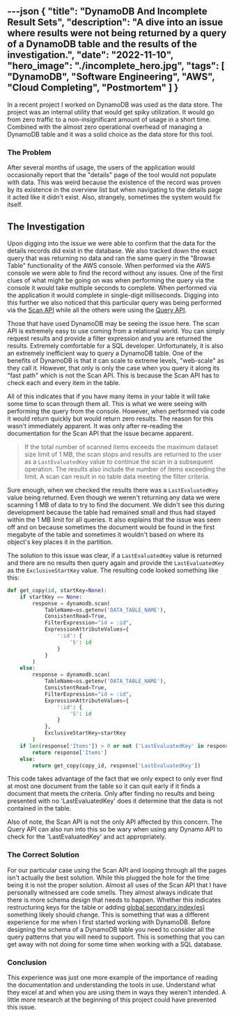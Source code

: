 ---json
{
  "title": "DynamoDB And Incomplete Result Sets",
  "description": "A dive into an issue where results were not being returned by a query of a DynamoDB table and the results of the investigation.",
  "date": "2022-11-10",
  "hero_image": "./incomplete_hero.jpg",
  "tags": [
    "DynamoDB",
    "Software Engineering",
    "AWS",
    "Cloud Completing",
    "Postmortem"
  ]
}
---

In a recent project I worked on DynamoDB was used as the data store. The project was an internal utility that would get spiky utilization. It would go from zero traffic to a non-insignificant amount of usage in a short time. Combined with the almost zero operational overhead of managing a DynamoDB table and it was a solid choice as the data store for this tool.

### The Problem

After several months of usage, the users of the application would occasionally report that the "details" page of the tool would not populate with data. This was weird because the existence of the record was proven by its existence in the overview list but when navigating to the details page it acted like it didn't exist. Also, strangely, sometimes the system would fix itself.

## The Investigation

Upon digging into the issue we were able to confirm that the data for the details records did exist in the database. We also tracked down the exact query that was returning no data and ran the same query in the "Browse Table" functionality of the AWS console. When performed via the AWS console we were able to find the record without any issues. One of the first clues of what might be going on was when performing the query via the console it would take multiple seconds to complete. When performed via the application it would complete in single-digit milliseconds. Digging into this further we also noticed that this particular query was being performed via the [Scan API](https://docs.aws.amazon.com/amazondynamodb/latest/APIReference/API_Scan.html) while all the others were using the [Query API](https://docs.aws.amazon.com/amazondynamodb/latest/APIReference/API_Query.html).

Those that have used DynamoDB may be seeing the issue here. The scan API is extremely easy to use coming from a relational world. You can simply request results and provide a filter expression and you are returned the results. Extremely comfortable for a SQL developer. Unfortunately, it is also an extremely inefficient way to query a DynamoDB table. One of the benefits of DynamoDB is that it can scale to extreme levels, "web-scale" as they call it. However, that only is only the case when you query it along its "fast path" which is not the Scan API. This is because the Scan API has to check each and every item in the table.

All of this indicates that if you have many items in your table it will take some time to scan through them all. This is what we were seeing with performing the query from the console. However, when performed via code it would return quickly but would return zero results. The reason for this wasn't immediately apparent. It was only after re-reading the documentation for the Scan API that the issue became apparent.

> If the total number of scanned items exceeds the maximum dataset size limit of 1 MB, the scan stops and results are returned to the user as a `LastEvaluatedKey` value to continue the scan in a subsequent operation. The results also include the number of items exceeding the limit. A scan can result in no table data meeting the filter criteria.

Sure enough, when we checked the results there was a `LastEvaluatedKey` value being returned. Even though we weren't returning any data we were scanning 1 MB of data to try to find the document. We didn't see this during development because the table had remained small and thus had stayed within the 1 MB limit for all queries. It also explains that the issue was seen off and on because sometimes the document would be found in the first megabyte of the table and sometimes it wouldn't based on where its object's key places it in the partition.

The solution to this issue was clear, if a `LastEvaluatedKey` value is returned and there are no results then query again and provide the `LastEvaluatedKey` as the `ExclusiveStartKey` value. The resulting code looked something like this:

```python
def get_copy(id, startKey=None):
    if startKey == None:
        response = dynamodb.scan(
            TableName=os.getenv('DATA_TABLE_NAME'),
            ConsistentRead=True,
            FilterExpression="id = :id",
            ExpressionAttributeValues={
                ':id': {
                    'S': id
                }
            }
        )
    else:
        response = dynamodb.scan(
            TableName=os.getenv('DATA_TABLE_NAME'),
            ConsistentRead=True,
            FilterExpression="id = :id",
            ExpressionAttributeValues={
                ':id': {
                    'S': id
                }
            },
            ExclusiveStartKey=startKey
        )
    if len(response['Items']) > 0 or not ('LastEvaluatedKey' in response.keys())
        return response['Items']
    else:
        return get_copy(copy_id, response['LastEvaluatedKey'])
```

This code takes advantage of the fact that we only expect to only ever find at most one document from the table so it can quit early if it finds a document that meets the criteria. Only after finding no results and being presented with no 'LastEvaluatedKey' does it determine that the data is not contained in the table.

Also of note, the Scan API is not the only API affected by this concern. The Query API can also run into this so be wary when using any Dynamo API to check for the 'LastEvaluatedKey' and act appropriately.

### The Correct Solution

For our particular case using the Scan API and looping through all the pages isn't actually the best solution. While this plugged the hole for the time being it is not the proper solution. Almost all uses of the Scan API that I have personally witnessed are code smells. They almost always indicate that there is more schema design that needs to happen. Whether this indicates restructuring keys for the table or adding [global secondary index(es)](https://docs.aws.amazon.com/amazondynamodb/latest/developerguide/GSI.html) something likely should change. This is something that was a different experience for me when I first started working with DynamoDB. Before designing the schema of a DynamoDB table you need to consider all the query patterns that you will need to support. This is something that you can get away with not doing for some time when working with a SQL database.

### Conclusion

This experience was just one more example of the importance of reading the documentation and understanding the tools in use. Understand what they excel at and when you are using them in ways they weren't intended. A little more research at the beginning of this project could have prevented this issue.